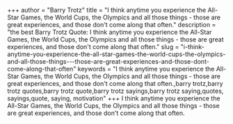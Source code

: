+++
author = "Barry Trotz"
title = "I think anytime you experience the All-Star Games, the World Cups, the Olympics and all those things - those are great experiences, and those don't come along that often."
description = "the best Barry Trotz Quote: I think anytime you experience the All-Star Games, the World Cups, the Olympics and all those things - those are great experiences, and those don't come along that often."
slug = "i-think-anytime-you-experience-the-all-star-games-the-world-cups-the-olympics-and-all-those-things---those-are-great-experiences-and-those-dont-come-along-that-often"
keywords = "I think anytime you experience the All-Star Games, the World Cups, the Olympics and all those things - those are great experiences, and those don't come along that often.,barry trotz,barry trotz quotes,barry trotz quote,barry trotz sayings,barry trotz saying,quotes, sayings,quote, saying, motivation"
+++
I think anytime you experience the All-Star Games, the World Cups, the Olympics and all those things - those are great experiences, and those don't come along that often.

